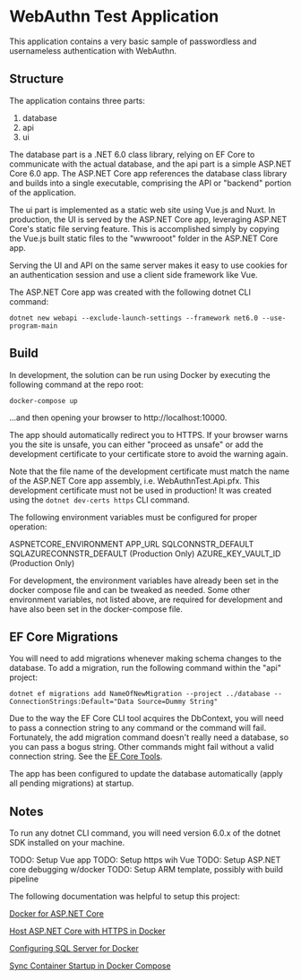 # WebAuthn Test Application 
This application contains a very basic sample of passwordless and usernameless authentication with WebAuthn.

## Structure
The application contains three parts:

1. database
2. api
3. ui

The database part is a .NET 6.0 class library, relying on EF Core to communicate with the actual database,
and the api part is a simple <span>ASP.</span>NET Core 6.0 app. The <span>ASP.</span>NET Core app references the database class library
and builds into a single executable, comprising the API or "backend" portion of the application.

The ui part is implemented as a static web site using Vue.js and Nuxt. In production, the UI is served by the
<span>ASP.</span>NET Core app, leveraging <span>ASP.</span>NET Core's static file serving feature. This is accomplished simply by copying
the Vue.js built static files to the "wwwrooot" folder in the <span>ASP.</span>NET Core app.

Serving the UI and API on the same server makes it easy to use cookies for an authentication session and
use a client side framework like Vue.

The <span>ASP.</span>NET Core app was created with the following dotnet CLI command:

 ```dotnet new webapi --exclude-launch-settings --framework net6.0 --use-program-main```

## Build
In development, the solution can be run using Docker by executing the following command at the repo root:

```docker-compose up```

...and then opening your browser to http://localhost:10000.

The app should automatically redirect you to HTTPS. If your browser warns you the site is unsafe, you can
either "proceed as unsafe" or add the development certificate to your certificate store to avoid the warning
again.

Note that the file name of the development certificate must match the name of the <span>ASP.</span>NET Core app assembly,
i.e. WebAuthnTest.Api.pfx. This development certificate must not be used in production! It was created using
the `dotnet dev-certs https` CLI command.

The following environment variables must be configured for proper operation:

ASPNETCORE_ENVIRONMENT
APP_URL
SQLCONNSTR_DEFAULT
SQLAZURECONNSTR_DEFAULT (Production Only)
AZURE_KEY_VAULT_ID (Production Only)

For development, the environment variables have already been set in the docker compose file and can
be tweaked as needed. Some other environment variables, not listed above, are required for development and
have also been set in the docker-compose file.



## EF Core Migrations
You will need to add migrations whenever making schema changes to the database. To add a migration, run the following command
within the "api" project:

```dotnet ef migrations add NameOfNewMigration --project ../database -- ConnectionStrings:Default="Data Source=Dummy String"```

Due to the way the EF Core CLI tool acquires the DbContext, you will need to pass a connection string to any command or the
command will fail. Fortunately, the add migration command doesn't really need a database, so you can pass a bogus string.
Other commands might fail without a valid connection string. See the [EF Core Tools](https://learn.microsoft.com/en-us/ef/core/cli/dotnet).

The app has been configured to update the database automatically (apply all pending migrations) at startup.

## Notes

To run any dotnet CLI command, you will need version 6.0.x of the dotnet SDK installed on your machine.

TODO: Setup Vue app
TODO: Setup https wih Vue
TODO: Setup <span>ASP.</span>NET core debugging w/docker
TODO: Setup ARM template, possibly with build pipeline


The following documentation was helpful to setup this project:

[Docker for <span>ASP.</span>NET Core](https://learn.microsoft.com/en-us/aspnet/core/host-and-deploy/docker/building-net-docker-images?view=aspnetcore-6.0)

[Host <span>ASP.</span>NET Core with HTTPS in Docker](https://github.com/dotnet/dotnet-docker/blob/main/samples/host-aspnetcore-https.md)

[Configuring SQL Server for Docker](https://learn.microsoft.com/en-us/sql/linux/sql-server-linux-docker-container-configure)

[Sync Container Startup in Docker Compose](https://github.com/vishnubob/wait-for-it)